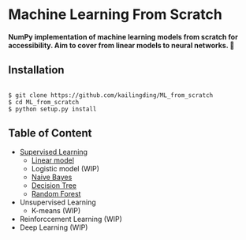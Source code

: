 # Machine Learning From Scratch

#### NumPy implementation of machine learning models from scratch for accessibility. Aim to cover from linear models to neural networks. 🚀

## Installation
<pre><code>
$ git clone https://github.com/kailingding/ML_from_scratch 
$ cd ML_from_scratch 
$ python setup.py install
</code></pre>

## Table of Content
- [Supervised Learning](https://github.com/kailingding/ML_from_scratch/tree/master/ml_from_scratch/supervised_learning)
	- [Linear model](https://github.com/kailingding/ML_from_scratch/blob/master/ml_from_scratch/supervised_learning/linear_regression.py)
	- Logistic model (WIP)
	- [Naive Bayes](https://github.com/kailingding/ML_from_scratch/blob/master/ml_from_scratch/supervised_learning/naive_bayes.py)
	- [Decision Tree](https://github.com/kailingding/ML_from_scratch/blob/master/ml_from_scratch/supervised_learning/decision_tree.py)
	- [Random Forest](https://github.com/kailingding/ML_from_scratch/blob/master/ml_from_scratch/supervised_learning/random_forest.py) 
- Unsupervised Learning
	- K-means (WIP)
- Reinforccement Learning (WIP)
- Deep Learning (WIP)
